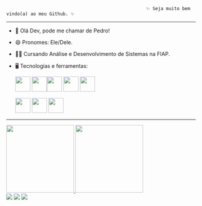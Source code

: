                                                         ✨ Seja muito bem vindo(a) ao meu Github. ✨
---

- 👋 Olá Dev, pode me chamar de Pedro!
- 😄 Pronomes: Ele/Dele.

- 👨‍🎓 Cursando Análise e Desenvolvimento de Sistemas na FIAP.

          
- 🖥 Tecnologias e ferramentas:

    <img src="https://cdn.jsdelivr.net/gh/devicons/devicon/icons/java/java-plain.svg" width="40" height="40"/> <img src="https://cdn.jsdelivr.net/gh/devicons/devicon/icons/python/python-original.svg" width="40" height="40"/><img src="https://cdn.jsdelivr.net/gh/devicons/devicon/icons/dart/dart-original.svg" width="40" height="40"/> <img src="https://cdn.jsdelivr.net/gh/devicons/devicon/icons/javascript/javascript-original.svg" width="40" height="40"/> <img src="https://cdn.jsdelivr.net/gh/devicons/devicon/icons/flutter/flutter-original.svg" width="40" height="40"/>

          
    <img src="https://cdn.jsdelivr.net/gh/devicons/devicon/icons/intellij/intellij-original.svg" width="40" height="40"/> <img src="https://cdn.jsdelivr.net/gh/devicons/devicon/icons/vscode/vscode-original.svg" width="40" height="40"/> <img src="https://cdn.jsdelivr.net/gh/devicons/devicon/icons/androidstudio/androidstudio-original.svg" width="40" height="40"/>
              
          
          
                 
<!---
pedrokli/pedrokli is a ✨ special ✨ repository because its `README.md` (this file) appears on your GitHub profile.
You can click the Preview link to take a look at your changes.
--->

---

<div>
<a href="https://github.com/pedrokli">
<img height="180em" src="https://github-readme-stats.vercel.app/api/top-langs/?username=pedrokli&layout=compact&langs_count=7&theme=dracula"/>
<img height="180em" src="https://github-readme-stats.vercel.app/api?username=pedrokli&show_icons=true&theme=dracula&include_all_commits=true&count_private=true"/>
</div>

    
<div>
<a href="https://instagram.com/pedro.kli" target="_blank"><img src="https://img.shields.io/badge/-Instagram-%23E4405F?style=for-the-badge&logo=instagram&logoColor=white" target="_blank"></a>
<a href = "mailto:pedro.klimaitis@gmail.com"><img src="https://img.shields.io/badge/Gmail-D14836?style=for-the-badge&logo=gmail&logoColor=white" target="_blank"></a>
<a href="https://www.linkedin.com/in/pedro-klimaitis-9b68abb9/" target="_blank"><img src="https://img.shields.io/badge/-LinkedIn-%230077B5?style=for-the-badge&logo=linkedin&logoColor=white" target="_blank"></a>   
</div>
      
